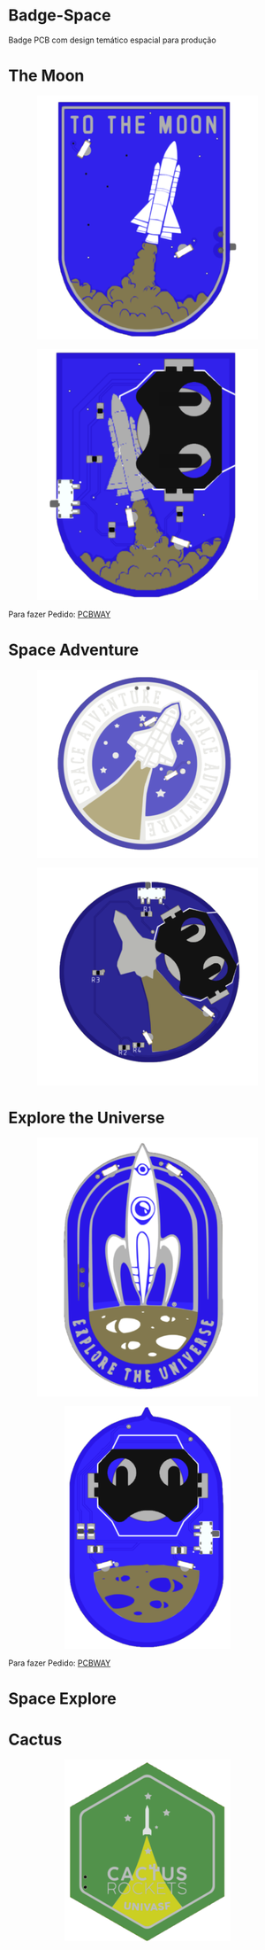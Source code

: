 # Badge-Space
Badge PCB com design temático espacial para produção

# The Moon
<p align="center"><img src="Imagens/themoon.png" width="400px" /></p>
<p align="center"><img src="Imagens/themoont.png" width="400px" /></p>

Para fazer Pedido: 
[PCBWAY](https://www.pcbway.com/project/shareproject/Badge_the_to_moon_d5750103.html)

# Space Adventure
<p align="center"><img src="Imagens/spaceadventuref.png" width="400px" /></p>
<p align="center"><img src="Imagens/spaceadventuret.png" width="400px" /></p>

# Explore the Universe
<p align="center"><img src="Imagens/exploref.png" width="400px" /></p>
<p align="center"><img src="Imagens/exploret.png" width="300px" /></p>

Para fazer Pedido: 
[PCBWAY](https://www.pcbway.com/project/shareproject/Badge_the_to_moon_d5750103.html)

# Space Explore

# Cactus
<p align="center"><img src="Imagens/cactus.png" width="300px" /></p>

